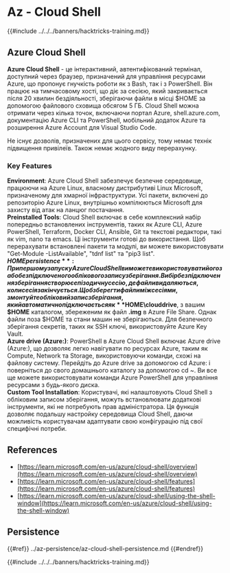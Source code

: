 # Az - Cloud Shell

{{#include ../../../banners/hacktricks-training.md}}

## Azure Cloud Shell

**Azure Cloud Shell** - це інтерактивний, автентифікований термінал, доступний через браузер, призначений для управління ресурсами Azure, що пропонує гнучкість роботи як з Bash, так і з PowerShell. Він працює на тимчасовому хості, що діє за сесією, який закривається після 20 хвилин бездіяльності, зберігаючи файли в місці $HOME за допомогою файлового сховища обсягом 5 ГБ. Cloud Shell можна отримати через кілька точок, включаючи портал Azure, shell.azure.com, документацію Azure CLI та PowerShell, мобільний додаток Azure та розширення Azure Account для Visual Studio Code.

Не існує дозволів, призначених для цього сервісу, тому немає технік підвищення привілеїв. Також немає жодного виду перерахунку.

### Key Features

**Environment**: Azure Cloud Shell забезпечує безпечне середовище, працюючи на Azure Linux, власному дистрибутиві Linux Microsoft, призначеному для хмарної інфраструктури. Усі пакети, включені до репозиторію Azure Linux, внутрішньо компілюються Microsoft для захисту від атак на ланцюг постачання.  
**Preinstalled Tools**: Cloud Shell включає в себе комплексний набір попередньо встановлених інструментів, таких як Azure CLI, Azure PowerShell, Terraform, Docker CLI, Ansible, Git та текстові редактори, такі як vim, nano та emacs. Ці інструменти готові до використання. Щоб перерахувати встановлені пакети та модулі, ви можете використовувати "Get-Module -ListAvailable", "tdnf list" та "pip3 list".  
**$HOME persistence**: При першому запуску Azure Cloud Shell ви можете використовувати його з або без підключеного облікового запису зберігання. Вибір без підключення зберігання створює епізодичну сесію, де файли видаляються, коли сесія закінчується. Щоб зберегти файли між сесіями, змонтуйте обліковий запис зберігання, який автоматично підключається як **$HOME\clouddrive**, з вашим **$HOME** каталогом, збереженим як файл **.img** в Azure File Share. Однак файли поза $HOME та стани машин не зберігаються. Для безпечного зберігання секретів, таких як SSH ключі, використовуйте Azure Key Vault.  
**Azure drive (Azure:)**: PowerShell в Azure Cloud Shell включає Azure drive (Azure:), що дозволяє легко навігувати по ресурсах Azure, таким як Compute, Network та Storage, використовуючи команди, схожі на файлову систему. Перейдіть до Azure drive за допомогою cd Azure: і поверніться до свого домашнього каталогу за допомогою cd ~. Ви все ще можете використовувати команди Azure PowerShell для управління ресурсами з будь-якого диска.  
**Custom Tool Installation**: Користувачі, які налаштовують Cloud Shell з обліковим записом зберігання, можуть встановлювати додаткові інструменти, які не потребують прав адміністратора. Ця функція дозволяє подальшу настройку середовища Cloud Shell, даючи можливість користувачам адаптувати свою конфігурацію під свої специфічні потреби.

## References

- [https://learn.microsoft.com/en-us/azure/cloud-shell/overview](https://learn.microsoft.com/en-us/azure/cloud-shell/overview)
- [https://learn.microsoft.com/en-us/azure/cloud-shell/features](https://learn.microsoft.com/en-us/azure/cloud-shell/features)
- [https://learn.microsoft.com/en-us/azure/cloud-shell/using-the-shell-window](https://learn.microsoft.com/en-us/azure/cloud-shell/using-the-shell-window)


## Persistence

{{#ref}}
../az-persistence/az-cloud-shell-persistence.md
{{#endref}}

{{#include ../../../banners/hacktricks-training.md}}
